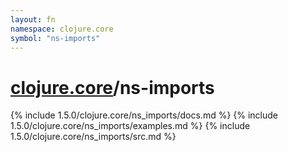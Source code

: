 ```yaml
---
layout: fn
namespace: clojure.core
symbol: "ns-imports"
---
```


# [clojure.core](../)/ns-imports

{% include 1.5.0/clojure.core/ns_imports/docs.md %}
{% include 1.5.0/clojure.core/ns_imports/examples.md %}
{% include 1.5.0/clojure.core/ns_imports/src.md %}

